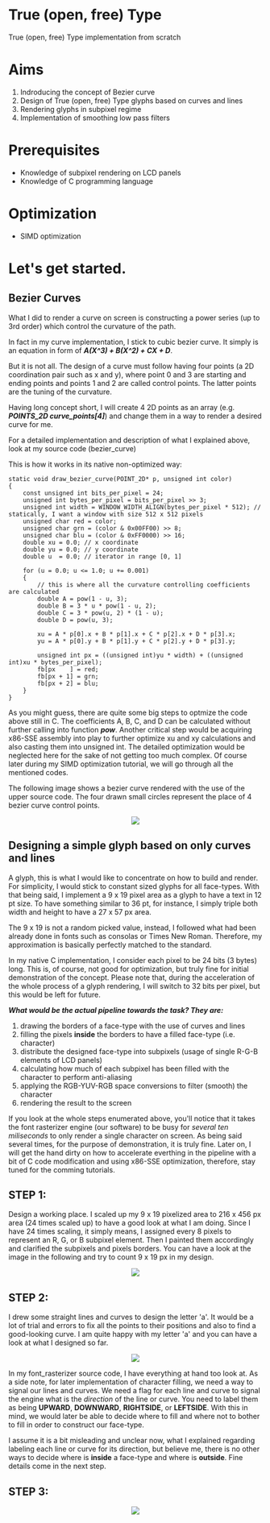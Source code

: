 # True (open, free) Type
True (open, free) Type implementation from scratch

# Aims
1. Indroducing the concept of Bezier curve
2. Design of True (open, free) Type glyphs based on curves and lines
3. Rendering glyphs in subpixel regime
4. Implementation of smoothing low pass filters

# Prerequisites
- Knowledge of subpixel rendering on LCD panels
- Knowledge of C programming language

# Optimization
- SIMD optimization 

# Let's get started.
## Bezier Curves
What I did to render a curve on screen is constructing a power series (up to 3rd order) which control the curvature of the path.

In fact in my curve implementation, I stick to cubic bezier curve. It simply is an equation in form of ***A(X^3) + B(X^2) + CX + D***.

But it is not all. The design of a curve must follow having four points (a 2D coordination pair such as x and y), where point 0 and 3 are starting and ending points and points 1 and 2 are called control points. The latter points are the tuning of the curvature.

Having long concept short, I will create 4 2D points as an array (e.g. ***POINTS_2D curve_points[4]***) and change them in a way to render a desired curve for me.

For a detailed implementation and description of what I explained above, look at my source code (bezier_curve)

This is how it works in its native non-optimized way:

	static void draw_bezier_curve(POINT_2D* p, unsigned int color)
	{
		const unsigned int bits_per_pixel = 24;
		unsigned int bytes_per_pixel = bits_per_pixel >> 3;
		unsigned int width = WINDOW_WIDTH_ALIGN(bytes_per_pixel * 512); // statically, I want a window with size 512 x 512 pixels
		unsigned char red = color;
		unsigned char grn = (color & 0x00FF00) >> 8;
		unsigned char blu = (color & 0xFF0000) >> 16;
		double xu = 0.0; // x coordinate
  		double yu = 0.0; // y coordinate
  		double u  = 0.0; // iterator in range [0, 1]
  		
		for (u = 0.0; u <= 1.0; u += 0.001)
  		{
			// this is where all the curvature controlling coefficients are calculated
			double A = pow(1 - u, 3);
			double B = 3 * u * pow(1 - u, 2);
			double C = 3 * pow(u, 2) * (1 - u);
			double D = pow(u, 3);
			
			xu = A * p[0].x + B * p[1].x + C * p[2].x + D * p[3].x;
			yu = A * p[0].y + B * p[1].y + C * p[2].y + D * p[3].y;
			
			unsigned int px = ((unsigned int)yu * width) + ((unsigned int)xu * bytes_per_pixel);
			fb[px    ] = red;
			fb[px + 1] = grn;
			fb[px + 2] = blu;
		}
	}

As you might guess, there are quite some big steps to optmize the code above still in C. The coefficients A, B, C, and D can be calculated without further calling into function ***pow***. Another critical step would be acquiring x86-SSE assembly into play to further optimize xu and xy calculations and also casting them into unsigned int.
The detailed optimization would be neglected here for the sake of not getting too much complex. Of course later during my SIMD optimization tutorial, we will go through all the mentioned codes.

The following image shows a bezier curve rendered with the use of the upper source code. The four drawn small circles represent the place of 4 bezier curve control points.

<p align="center">
	<img src="https://github.com/ImAbdollahzadeh/True-open-free-Type/blob/main/tutorial_resources/bezier_demo.PNG"/>
</p>

## Designing a simple glyph based on only curves and lines
A glyph, this is what I would like to concentrate on how to build and render. For simplicity, I would stick to constant sized glyphs for all face-types. With that being said, I implement a 9 x 19 pixel area as a glyph to have a text in 12 pt size. To have something similar to 36 pt, for instance, I simply triple both width and height to have a 27 x 57 px area.

The 9 x 19 is not a random picked value, instead, I followed what had been already done in fonts such as consolas or Times New Roman. Therefore, my approximation is basically perfectly matched to the standard.

In my native C implementation, I consider each pixel to be 24 bits (3 bytes) long. This is, of course, not good for optimization, but truly fine for initial demonstration of the concept. Please note that, during the acceleration of the whole process of a glyph rendering, I will switch to 32 bits per pixel, but this would be left for future.

***What would be the actual pipeline towards the task? They are:***

1. drawing the borders of a face-type with the use of curves and lines
2. filling the pixels **inside** the borders to have a filled face-type (i.e. character)
3. distribute the designed face-type into subpixels (usage of single R-G-B elements of LCD panels)
4. calculating how much of each subpixel has been filled with the character to perform anti-aliasing
5. applying the RGB-YUV-RGB space conversions to filter (smooth) the character
6. rendering the result to the screen

If you look at the whole steps enumerated above, you'll notice that it takes the font rasterizer engine (our software) to be busy for *several ten miliseconds* to only render a single character on screen. As being said several times, for the purpose of demonstration, it is truly fine. Later on, I will get the hand dirty on how to accelerate everthing in the pipeline with a bit of C code modification and using x86-SSE optimization, therefore, stay tuned for the comming tutorials.

## STEP 1:
Design a working place. I scaled up my 9 x 19 pixelized area to 216 x 456 px area (24 times scaled up) to have a good look at what I am doing. Since I have 24 times scaling, it simply means, I assigned every 8 pixels to represent an R, G, or B subpixel element. Then I painted them accordingly and clarified the subpixels and pixels borders. You can have a look at the image in the following and try to count 9 x 19 px in my design.

<p align="center">
	<img src="https://github.com/ImAbdollahzadeh/True-open-free-Type/blob/main/tutorial_resources/RGB_template.PNG"/>
</p>

## STEP 2:
I drew some straight lines and curves to design the letter 'a'. It would be a lot of trial and errors to fix all the points to their positions and also to find a good-looking curve. I am quite happy with my letter 'a' and you can have a look at what I designed so far.

<p align="center">
	<img src="https://github.com/ImAbdollahzadeh/True-open-free-Type/blob/main/tutorial_resources/a_borders.PNG"/>
</p>

In my font_rasterizer source code, I have everything at hand too look at. As a side note, for later implementation of character filling, we need a way to signal our lines and curves. We need a flag for each line and curve to signal the engine what is the *direction* of the line or curve. You need to label them as being **UPWARD**, **DOWNWARD**, **RIGHTSIDE**, or **LEFTSIDE**. With this in mind, we would later be able to decide where to fill and where not to bother to fill in order to construct our face-type.

I assume it is a bit misleading and unclear now, what I explained regarding labeling each line or curve for its direction, but believe me, there is no other ways to decide where is **inside** a face-type and where is **outside**. Fine details come in the next step.

## STEP 3:

<p align="center">
	<img src="https://github.com/ImAbdollahzadeh/True-open-free-Type/blob/main/tutorial_resources/filling_with_direction_flags.PNG"/>
</p>

